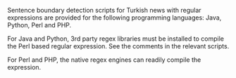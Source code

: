 Sentence boundary detection scripts for Turkish news with regular expressions are provided for the following programming languages: Java, Python, Perl and PHP.

For Java and Python, 3rd party regex libraries must be installed to compile the Perl based regular expression. See the comments in the relevant scripts.

For Perl and PHP, the native regex engines can readily compile the expression.
